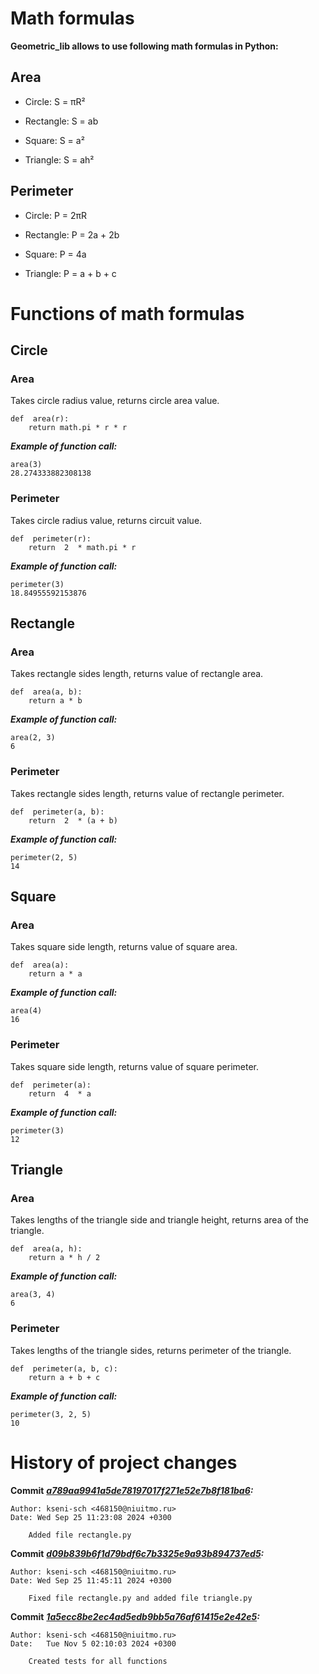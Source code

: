 # Math formulas
**Geometric_lib allows to use following math formulas in Python:**
## Area

- Circle: S = πR²

- Rectangle: S = ab

- Square: S = a²

- Triangle: S = ah²

  

## Perimeter

- Circle: P = 2πR

- Rectangle: P = 2a + 2b

- Square: P = 4a

- Triangle: P = a + b + c



# Functions of math formulas

## Circle
### Area
Takes circle radius value, returns circle area value.
```
def  area(r):
	return math.pi * r * r
```
***Example of function call:***
```
area(3)
28.274333882308138
```

### Perimeter
Takes circle radius value, returns circuit value.
```
def  perimeter(r):
	return  2  * math.pi * r
```
***Example of function call:***
```
perimeter(3)
18.84955592153876
```

## Rectangle
### Area
Takes rectangle sides length, returns value of rectangle area.
```
def  area(a, b):
	return a * b
```
***Example of function call:***
```
area(2, 3)
6
```

### Perimeter
Takes rectangle sides length, returns value of rectangle perimeter.
```
def  perimeter(a, b):
	return  2  * (a + b)
```
***Example of function call:***
```
perimeter(2, 5)
14
```


## Square
### Area
Takes square side length, returns value of square area.
```
def  area(a):
	return a * a
```
***Example of function call:***
```
area(4)
16
```

### Perimeter
Takes square side length, returns value of square perimeter.
```
def  perimeter(a):
	return  4  * a
```
***Example of function call:***
```
perimeter(3)
12
```


## Triangle
### Area
Takes lengths of the triangle side and triangle height, returns area of the triangle.
```
def  area(a, h):
	return a * h / 2
```
***Example of function call:***
```
area(3, 4)
6
```

### Perimeter
Takes lengths of the triangle sides, returns perimeter of the triangle.
```
def  perimeter(a, b, c):
	return a + b + c
```
***Example of function call:***
```
perimeter(3, 2, 5)
10
```


# History of project changes

**Commit** ***[a789aa9941a5de78197017f271e52e7b8f181ba6](https://github.com/kseni-sch/geometric_lib/commit/a789aa9941a5de78197017f271e52e7b8f181ba6):***
```
Author: kseni-sch <468150@niuitmo.ru>
Date: Wed Sep 25 11:23:08 2024 +0300

	Added file rectangle.py
```

**Commit** ***[d09b839b6f1d79bdf6c7b3325e9a93b894737ed5](https://github.com/kseni-sch/geometric_lib/commit/d09b839b6f1d79bdf6c7b3325e9a93b894737ed5):***
```
Author: kseni-sch <468150@niuitmo.ru>
Date: Wed Sep 25 11:45:11 2024 +0300

	Fixed file rectangle.py and added file triangle.py
```

**Commit** ***[1a5ecc8be2ec4ad5edb9bb5a76af61415e2e42e5](https://github.com/kseni-sch/geometric_lib/commit/1a5ecc8be2ec4ad5edb9bb5a76af61415e2e42e5):***
```
Author: kseni-sch <468150@niuitmo.ru>
Date:   Tue Nov 5 02:10:03 2024 +0300

    Created tests for all functions
```